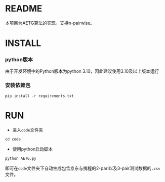 # README

本项目为AETG算法的实现。支持n-pairwise。

# INSTALL

### python版本 

由于开发环境中的Python版本为python 3.10，因此建议使用3.10及以上版本运行

### 安装依赖包

```shell
pip install -r requirements.txt
```

# RUN

- 进入`code`文件夹

```shell
cd code
```

- 使用python启动脚本

```shell
python AETG.py
```

即可在`code`文件夹下自动生成包含京东与携程的2-pari以及3-pair测试数据的`.csv`文件。

